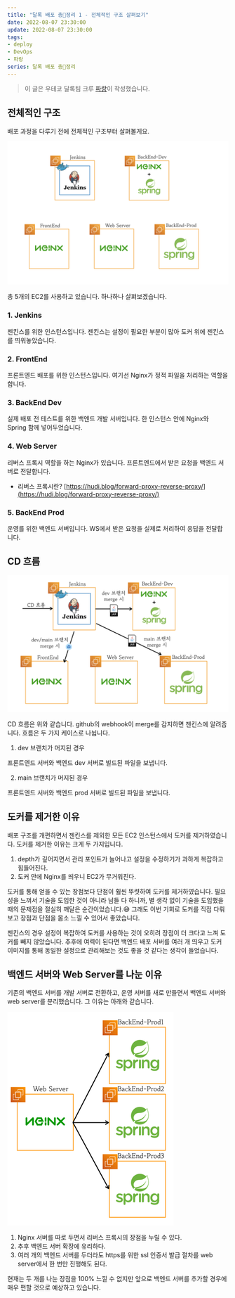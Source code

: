 ```yaml
---
title: "달록 배포 총🔫정리 1 - 전체적인 구조 살펴보기"
date: 2022-08-07 23:30:00
update: 2022-08-07 23:30:00
tags:
- deploy
- DevOps
- 파랑
series: 달록 배포 총🔫정리
---
```


> 이 글은 우테코 달록팀 크루 [파랑](https://github.com/summerlunaa)이 작성했습니다.

## 전체적인 구조

배포 과정을 다루기 전에 전체적인 구조부터 살펴볼게요.

![](structure.png)

총 5개의 EC2를 사용하고 있습니다. 하나하나 살펴보겠습니다.

### 1. Jenkins

젠킨스를 위한 인스턴스입니다. 젠킨스는 설정이 필요한 부분이 많아 도커 위에 젠킨스를 띄워놓았습니다.

### 2. FrontEnd

프론트엔드 배포를 위한 인스턴스입니다. 여기선 Nginx가 정적 파일을 처리하는 역할을 합니다.

### 3. BackEnd Dev

실제 배포 전 테스트를 위한 백엔드 개발 서버입니다. 한 인스턴스 안에 Nginx와 Spring 함께 넣어두었습니다.

### 4. Web Server

리버스 프록시 역할을 하는 Nginx가 있습니다. 프론트엔드에서 받은 요청을 백엔드 서버로 전달합니다.

- 리버스 프록시란? [https://hudi.blog/forward-proxy-reverse-proxy/](https://hudi.blog/forward-proxy-reverse-proxy/)


### 5. BackEnd Prod

운영를 위한 백엔드 서버입니다. WS에서 받은 요청을 실제로 처리하여 응답을 전달합니다.

## CD 흐름

![](cd.png)

CD 흐름은 위와 같습니다. github의 webhook이 merge를 감지하면 젠킨스에 알려줍니다. 흐름은 두 가지 케이스로 나뉩니다.

1. dev 브랜치가 머지된 경우

프론트엔드 서버와 백엔드 dev 서버로 빌드된 파일을 보냅니다.

2. main 브랜치가 머지된 경우

프론트엔드 서버와 백엔드 prod 서버로 빌드된 파일을 보냅니다.


## 도커를 제거한 이유

배포 구조를 개편하면서 젠킨스를 제외한 모든 EC2 인스턴스에서 도커를 제거하였습니다. 도커를 제거한 이유는 크게 두 가지입니다.

1. depth가 깊어지면서 관리 포인트가 늘어나고 설정을 수정하기가 과하게 복잡하고 힘들어진다.
2. 도커 안에 Nginx를 띄우니 EC2가 무거워진다.

도커를 통해 얻을 수 있는 장점보다 단점이 훨씬 뚜렷하여 도커를 제거하였습니다. 필요성을 느껴서 기술을 도입한 것이 아니라 남들 다 하니까, 별 생각 없이 기술을 도입했을 때의 문제점을 절실히 깨달은 순간이었습니다.😅 그래도 이번 기회로 도커를 직접 다뤄보고 장점과 단점을 몸소 느낄 수 있어서 좋았습니다.

젠킨스의 경우 설정이 복잡하여 도커를 사용하는 것이 오히려 장점이 더 크다고 느껴 도커를 빼지 않았습니다. 추후에 여력이 된다면 백엔드 배포 서버를 여러 개 띄우고 도커 이미지를 통해 동일한 설정으로 관리해보는 것도 좋을 것 같다는 생각이 들었습니다.

## 백엔드 서버와 Web Server를 나눈 이유

기존의 백엔드 서버를 개발 서버로 전환하고, 운영 서버를 새로 만들면서 백엔드 서버와 web server를 분리했습니다. 그 이유는 아래와 같습니다.

![](ws.png)

1. Nginx 서버를 따로 두면서 리버스 프록시의 장점을 누릴 수 있다.
2. 추후 백엔드 서버 확장에 유리하다.
3. 여러 개의 백엔드 서버를 두더라도 https를 위한 ssl 인증서 발급 절차를 web server에서 한 번만 진행해도 된다.

현재는 두 개를 나눈 장점을 100% 느낄 수 없지만 앞으로 백엔드 서버를 추가할 경우에 매우 편할 것으로 예상하고 있습니다.
